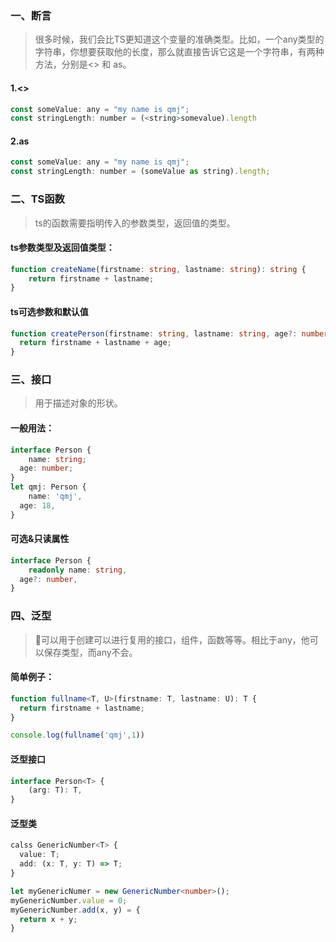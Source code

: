 ### 一、断言

> 很多时候，我们会比TS更知道这个变量的准确类型。比如，一个any类型的字符串，你想要获取他的长度，那么就直接告诉它这是一个字符串，有两种方法，分别是<> 和 as。

#### 1.<>

```js
const someValue: any = "my name is qmj";
const stringLength: number = (<string>somevalue).length
```

#### 2.as

```js
const someValue: any = "my name is qmj";
const stringLength: number = (someValue as string).length;
```

### 二、TS函数

> ts的函数需要指明传入的参数类型，返回值的类型。

#### ts参数类型及返回值类型：

```typescript
function createName(firstname: string, lastname: string): string {
	return firstname + lastname;
}
```

#### ts可选参数和默认值

```typescript
function createPerson(firstname: string, lastname: string, age?: number): string {
  return firstname + lastname + age;
}
```

### 三、接口

> 用于描述对象的形状。

#### 一般用法：

```typescript
interface Person {
	name: string;
  age: number;
}
let qmj: Person {
	name: 'qmj',
  age: 18,
}
```

#### 可选&只读属性

```typescript
interface Person {
	readonly name: string,
  age?: number,
}
```

### 四、泛型

> 可以用于创建可以进行复用的接口，组件，函数等等。相比于any，他可以保存类型，而any不会。

#### 简单例子：

```typescript
function fullname<T, U>(firstname: T, lastname: U): T {
  return firstname + lastname;
}

console.log(fullname('qmj',1))
```

#### 泛型接口

```typescript
interface Person<T> {
	(arg: T): T,
}
```

#### 泛型类

```typescript
calss GenericNumber<T> {
  value: T;
  add: (x: T, y: T) => T;
}

let myGenericNumer = new GenericNumber<number>();
myGenericNumber.value = 0;
myGenericNumber.add(x, y) = {
  return x + y;
}
```

